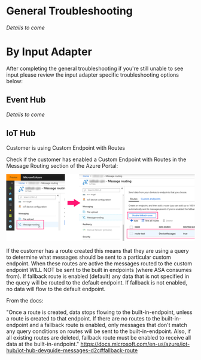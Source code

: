 # General Troubleshooting 
_Details to come_
 

# By Input Adapter 

After completing the general troubleshooting if you're still unable to see input please review the input adapter specific troubleshooting options below: 

 

## Event Hub 
_Details to come_
 

## IoT Hub 

Customer is using Custom Endpoint with Routes 

Check if the customer has enabled a Custom Endpoint with Routes in the Message Routing section of the Azure Portal: 

![GetImageAttachment.png](/.attachments/GetImageAttachment-c311a655-7579-4a79-a7a0-f10c6d635ad7.png)

If the customer has a route created this means that they are using a query to determine what messages should be sent to a particular custom endpoint. When these routes are active the messages routed to the custom endpoint WILL NOT be sent to the built in endpoints (where ASA consumes from). If fallback route is enabled (default) any data that is not specified in the query will be routed to the default endpoint. If fallback is not enabled, no data will flow to the default endpoint. 

 

From the docs: 

"Once a route is created, data stops flowing to the built-in-endpoint, unless a route is created to that endpoint. If there are no routes to the built-in-endpoint and a fallback route is enabled, only messages that don't match any query conditions on routes will be sent to the built-in-endpoint. Also, if all existing routes are deleted, fallback route must be enabled to receive all data at the built-in-endpoint." https://docs.microsoft.com/en-us/azure/iot-hub/iot-hub-devguide-messages-d2c#fallback-route 